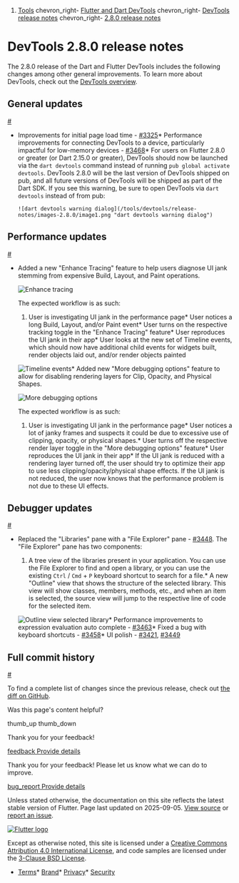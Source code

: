 1. [Tools](/tools) chevron\_right- [Flutter and Dart DevTools](/tools/devtools) chevron\_right- [DevTools release notes](/tools/devtools/release-notes) chevron\_right- [2.8.0 release notes](/tools/devtools/release-notes/release-notes-2.8.0)

DevTools 2.8.0 release notes
============================

The 2.8.0 release of the Dart and Flutter DevTools includes the following changes among other general improvements. To learn more about DevTools, check out the [DevTools overview](https://docs.flutter.dev/tools/devtools).

General updates
---------------

[#](#general-updates)

* Improvements for initial page load time - [#3325](https://github.com/flutter/devtools/pull/3325)* Performance improvements for connecting DevTools to a device, particularly impactful for low-memory devices - [#3468](https://github.com/flutter/devtools/pull/3468)* For users on Flutter 2.8.0 or greater (or Dart 2.15.0 or greater), DevTools should now be launched via the `dart devtools` command instead of running `pub global activate devtools`. DevTools 2.8.0 will be the last version of DevTools shipped on pub, and all future versions of DevTools will be shipped as part of the Dart SDK. If you see this warning, be sure to open DevTools via `dart devtools` instead of from pub:

      ![dart devtools warning dialog](/tools/devtools/release-notes/images-2.8.0/image1.png "dart devtools warning dialog")

Performance updates
-------------------

[#](#performance-updates)

* Added a new "Enhance Tracing" feature to help users diagnose UI jank stemming from expensive Build, Layout, and Paint operations.

  ![Enhance tracing](/tools/devtools/release-notes/images-2.8.0/image2.png "Enhance tracing")

  The expected workflow is as such:
  1. User is investigating UI jank in the performance page* User notices a long Build, Layout, and/or Paint event* User turns on the respective tracking toggle in the "Enhance Tracing" feature* User reproduces the UI jank in their app* User looks at the new set of Timeline events, which should now have additional child events for widgets built, render objects laid out, and/or render objects painted

  ![Timeline events](/tools/devtools/release-notes/images-2.8.0/image3.png "Timeline events")* Added new "More debugging options" feature to allow for disabling rendering layers for Clip, Opacity, and Physical Shapes.

    ![More debugging options](/tools/devtools/release-notes/images-2.8.0/image4.png "More debugging options")

    The expected workflow is as such:
    1. User is investigating UI jank in the performance page* User notices a lot of janky frames and suspects it could be due to excessive use of clipping, opacity, or physical shapes.* User turns off the respective render layer toggle in the "More debugging options" feature* User reproduces the UI jank in their app* If the UI jank is reduced with a rendering layer turned off, the user should try to optimize their app to use less clipping/opacity/physical shape effects. If the UI jank is not reduced, the user now knows that the performance problem is not due to these UI effects.

Debugger updates
----------------

[#](#debugger-updates)

* Replaced the "Libraries" pane with a "File Explorer" pane - [#3448](https://github.com/flutter/devtools/pull/3448). The "File Explorer" pane has two components:
  1. A tree view of the libraries present in your application. You can use the File Explorer to find and open a library, or you can use the existing `Ctrl` / `Cmd` + `P` keyboard shortcut to search for a file.* A new "Outline" view that shows the structure of the selected library. This view will show classes, members, methods, etc., and when an item is selected, the source view will jump to the respective line of code for the selected item.

  ![Outline view selected library](/tools/devtools/release-notes/images-2.8.0/image5.png "Outline view selected library")* Performance improvements to expression evaluation auto complete - [#3463](https://github.com/flutter/devtools/pull/3463)* Fixed a bug with keyboard shortcuts - [#3458](https://github.com/flutter/devtools/pull/3458)* UI polish - [#3421](https://github.com/flutter/devtools/pull/3421), [#3449](https://github.com/flutter/devtools/pull/3449)

Full commit history
-------------------

[#](#full-commit-history)

To find a complete list of changes since the previous release, check out [the diff on GitHub](https://github.com/flutter/devtools/compare/v2.7.0...v2.8.0).

Was this page's content helpful?

thumb\_up thumb\_down

Thank you for your feedback!

 [feedback Provide details](https://github.com/flutter/website/issues/new?template=1_page_issue.yml&&page-url=https://docs.flutter.dev/tools/devtools/release-notes/release-notes-2.8.0/&page-source=https://github.com/flutter/website/tree/main/src/content/tools/devtools/release-notes/release-notes-2.8.0.md)

Thank you for your feedback! Please let us know what we can do to improve.

 [bug\_report Provide details](https://github.com/flutter/website/issues/new?template=1_page_issue.yml&&page-url=https://docs.flutter.dev/tools/devtools/release-notes/release-notes-2.8.0/&page-source=https://github.com/flutter/website/tree/main/src/content/tools/devtools/release-notes/release-notes-2.8.0.md)

Unless stated otherwise, the documentation on this site reflects the latest stable version of Flutter. Page last updated on 2025-09-05. [View source](https://github.com/flutter/website/tree/main/src/content/tools/devtools/release-notes/release-notes-2.8.0.md) or [report an issue](https://github.com/flutter/website/issues/new?template=1_page_issue.yml&&page-url=https://docs.flutter.dev/tools/devtools/release-notes/release-notes-2.8.0/&page-source=https://github.com/flutter/website/tree/main/src/content/tools/devtools/release-notes/release-notes-2.8.0.md "Report an issue with this page").

[![Flutter logo](/assets/images/branding/flutter/logo+text/horizontal/white.svg)](https://flutter.dev)

Except as otherwise noted, this site is licensed under a [Creative Commons Attribution 4.0 International License](https://creativecommons.org/licenses/by/4.0/), and code samples are licensed under the [3-Clause BSD License](https://opensource.org/licenses/BSD-3-Clause).

* [Terms](/tos "Terms of use")* [Brand](/brand "Brand usage guidelines")* [Privacy](https://policies.google.com/privacy "Privacy policy")* [Security](/security "Security philosophy and practices")

   